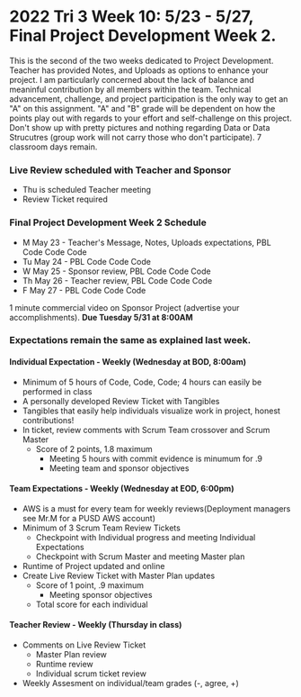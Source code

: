 # 2022 Tri 3 Week 10: 5/23 - 5/27, Final Project Development Week 2.
This is the second of the two weeks dedicated to Project Development. Teacher has provided Notes, and Uploads as options to enhance your project. I am particularly concerned about the lack of balance and meaninful contribution by all members within the team. Technical advancement, challenge, and project participation is the only way to get an "A" on this assignment. "A" and "B" grade will be dependent on how the points play out with regards to your effort and self-challenge on this project. Don't show up with pretty pictures and nothing regarding Data or Data Strucutres (group work will not carry those who don't participate). 7 classroom days remain.

### Live Review scheduled with Teacher and Sponsor 
*  Thu is scheduled Teacher meeting
*  Review Ticket required
    
###  Final Project Development Week 2 Schedule
* M May 23 - Teacher's Message, Notes, Uploads expectations, PBL Code Code Code
* Tu May 24 - PBL Code Code Code
* W May 25 - Sponsor review, PBL Code Code Code
* Th May 26 - Teacher review, PBL Code Code Code 
* F May 27 - PBL Code Code Code  

1 minute commercial video on Sponsor Project (advertise your accomplishments). **Due Tuesday 5/31 at 8:00AM**

### Expectations remain the same as explained last week.

#### Individual Expectation - Weekly (Wednesday at BOD, 8:00am)
* Minimum of 5 hours of Code, Code, Code; 4 hours can easily be performed in class
* A personally developed Review Ticket with Tangibles
* Tangibles that easily help individuals visualize work in project, honest contributions!
* In ticket, review comments with Scrum Team crossover and Scrum Master
   * Score of 2 points, 1.8 maximum
       * Meeting 5 hours with commit evidence is minumum for .9
       * Meeting team and sponsor objectives

#### Team Expectations - Weekly (Wednesday at EOD, 6:00pm)
* AWS is a must for every team for weekly reviews(Deployment managers see Mr.M for a PUSD AWS account)
* Minimum of 3 Scrum Team Review Tickets
    * Checkpoint with Individual progress and meeting Individual Expectations
    * Checkpoint with Scrum Master and meeting Master plan
* Runtime of Project updated and online
* Create Live Review Ticket with Master Plan updates
   * Score of 1 point, .9 maximum
       * Meeting sponsor objectives
   * Total score for each individual

#### Teacher Review - Weekly (Thursday in class)
* Comments on Live Review Ticket
    * Master Plan review
    * Runtime review
    * Individual scrum ticket review
* Weekly Assesment on individual/team grades (-, agree, +)
